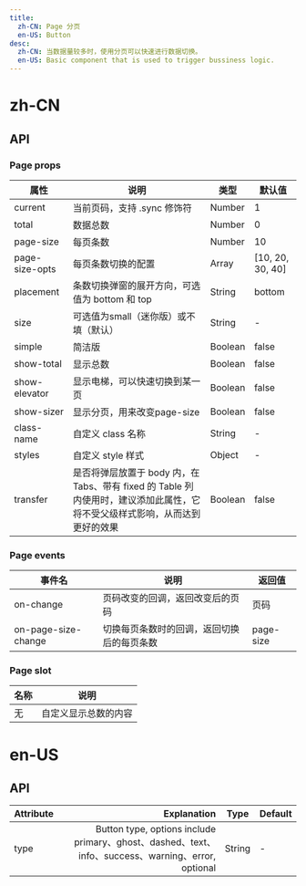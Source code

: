 ```yaml
---
title:
  zh-CN: Page 分页
  en-US: Button
desc:
  zh-CN: 当数据量较多时，使用分页可以快速进行数据切换。
  en-US: Basic component that is used to trigger bussiness logic.
---
```



# zh-CN

## API


### Page props

| 属性 |说明 |类型 |默认值 |
| --- |--- |--- |--- |
| current |当前页码，支持 .sync 修饰符 |Number |1 |
| total |数据总数 |Number |0 |
| page-size |每页条数 |Number |10 |
| page-size-opts |每页条数切换的配置 |Array |[10, 20, 30, 40] |
| placement |条数切换弹窗的展开方向，可选值为 bottom 和 top |String |bottom |
| size |可选值为small（迷你版）或不填（默认） |String |- |
| simple |简洁版 |Boolean |false |
| show-total |显示总数 |Boolean |false |
| show-elevator |显示电梯，可以快速切换到某一页 |Boolean |false |
| show-sizer |显示分页，用来改变page-size |Boolean |false |
| class-name |自定义 class 名称 |String |- |
| styles |自定义 style 样式 |Object |- |
| transfer |是否将弹层放置于 body 内，在 Tabs、带有 fixed 的 Table 列内使用时，建议添加此属性，它将不受父级样式影响，从而达到更好的效果 |Boolean |false |

### Page events

| 事件名 |说明 |返回值 |
| --- |--- |--- |
| on-change |页码改变的回调，返回改变后的页码 |页码 |
| on-page-size-change |切换每页条数时的回调，返回切换后的每页条数 |page-size |


### Page slot

| 名称 |说明 |
| --- |--- |
| 无 |自定义显示总数的内容 |


# en-US

## API
| Attribute        | Explanation    |  Type  | Default|
| --------   | -----:   | ---- | ---- |
| type        | Button type, options include primary、ghost、dashed、text、info、success、warning、error, optional      |   String   | -|
